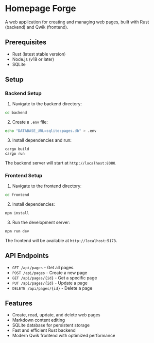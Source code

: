 # Homepage Forge

A web application for creating and managing web pages, built with Rust (backend) and Qwik (frontend).

## Prerequisites

- Rust (latest stable version)
- Node.js (v18 or later)
- SQLite

## Setup

### Backend Setup

1. Navigate to the backend directory:
```bash
cd backend
```

2. Create a `.env` file:
```bash
echo "DATABASE_URL=sqlite:pages.db" > .env
```

3. Install dependencies and run:
```bash
cargo build
cargo run
```

The backend server will start at `http://localhost:8080`.

### Frontend Setup

1. Navigate to the frontend directory:
```bash
cd frontend
```

2. Install dependencies:
```bash
npm install
```

3. Run the development server:
```bash
npm run dev
```

The frontend will be available at `http://localhost:5173`.

## API Endpoints

- `GET /api/pages` - Get all pages
- `POST /api/pages` - Create a new page
- `GET /api/pages/{id}` - Get a specific page
- `PUT /api/pages/{id}` - Update a page
- `DELETE /api/pages/{id}` - Delete a page

## Features

- Create, read, update, and delete web pages
- Markdown content editing
- SQLite database for persistent storage
- Fast and efficient Rust backend
- Modern Qwik frontend with optimized performance
